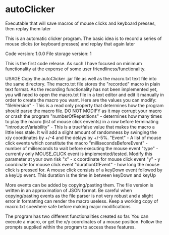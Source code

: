 # autoClicker
Executable that will save macros of mouse clicks and keyboard presses, then replay them later

This is an automatic clicker program. The basic idea is to record a series of mouse clicks (or keyboard presses) and replay that again later

Code version: 1.0.0
File storage version: 1

This is the first code release. As such I have focused on minimum functionality at the expense of some user friendliness/functionality.

USAGE
Copy the autoClicker .jar file as well as the macro.txt text file into the same directory.
The macro.txt file stores the "recorded" macro in plain text format. As the recording functionality has not been implemented yet, you will need to open the macro.txt file in a text editor and edit it manually in order to create the macro you want. Here are the values you can modify:
	"fileVersion" - This is a read only property that determines how the program should parse the macro file. DO NOT MODIFY as it may corrupt your macro or crash the program
	"numberOfRepetitions" - determines how many times to play the macro (list of mouse click envents) in a row before terminating
	"introduceVariability" - This is a true/false value that makes the macro a little less stale. It will add a slight amount of randomness by swinging the x/y coordinates by +/-4 and the delays by +/-5%.
	"Event" - A list of mouse click events which constitute the macro
		"millisecondsBeforeEvent" - number of miliseconds to wait before executing the mouse event
		"type" - currently only MOUSE_CLICK event is implemented/tested. Modify this parameter at your own risk
		"x" - x coordinate for mouse click event
		"y" - y coordinate for mouse click event
		"durationOfEvent" - how long the mouse click is pressed for. A mouse click consists of a keyDown event followed by a keyUp event. This duration is the time in between keyDown and keyUp

More events can be added by copying/pasting them. The file version is written in an approximation of JSON format. Be careful when copying/pasting events as the file parser is not very robust and a slight error in formatting can render the macro useless. Keep a working copy of macro.txt soewhere safe before making major modifications

The program has two different functionalities created so far. You can execute a macro, or get the x/y coordinates of a mouse position. Follow the prompts supplied within the program to access these features.
